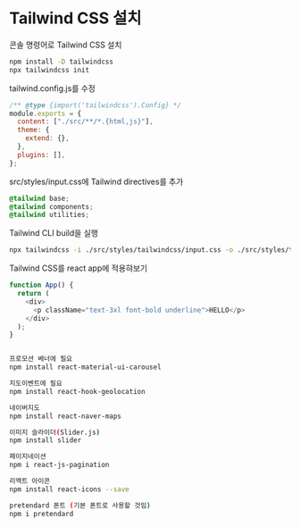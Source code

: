 # Tailwind CSS 설치

콘솔 명령어로 Tailwind CSS 설치

```bash
npm install -D tailwindcss
npx tailwindcss init
```

tailwind.config.js를 수정

```jsx
/** @type {import('tailwindcss').Config} */
module.exports = {
  content: ["./src/**/*.{html,js}"],
  theme: {
    extend: {},
  },
  plugins: [],
};
```

src/styles/input.css에 Tailwind directives를 추가

```css
@tailwind base;
@tailwind components;
@tailwind utilities;
```

Tailwind CLI build을 실행

```bash
npx tailwindcss -i ./src/styles/tailwindcss/input.css -o ./src/styles/tailwindcss/output.css --watch
```

Tailwind CSS를 react app에 적용햐보기

```javascript
function App() {
  return (
    <div>
      <p className="text-3xl font-bold underline">HELLO</p>
    </div>
  );
}
```

```bash

프로모션 베너에 필요
npm install react-material-ui-carousel

지도이벤트에 필요
npm install react-hook-geolocation

네이버지도
npm install react-naver-maps

이미지 슬라이더(Slider.js)
npm install slider

페이지네이션
npm i react-js-pagination

리엑트 아이콘
npm install react-icons --save

pretendard 폰트 (기본 폰트로 사용할 것임)
npm i pretendard

```
